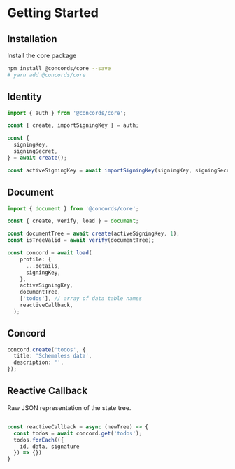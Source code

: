 # Getting Started

## Installation

Install the core package 

```bash
npm install @concords/core --save
# yarn add @concords/core
```
## Identity

```typescript
import { auth } from '@concords/core';

const { create, importSigningKey } = auth;

const {
  signingKey,
  signingSecret,
} = await create();

const activeSigningKey = await importSigningKey(signingKey, signingSecret);

```
## Document

```typescript
import { document } from '@concords/core';

const { create, verify, load } = document;

const documentTree = await create(activeSigningKey, 1);
const isTreeValid = await verify(documentTree);

const concord = await load(
    profile: {
      ...details,
      signingKey,
    },
    activeSigningKey,
    documentTree,
    ['todos'], // array of data table names
    reactiveCallback,
  );

```
## Concord

```typescript
concord.create('todos', {
  title: 'Schemaless data',
  description: '',
});

```

## Reactive Callback
Raw JSON representation of the state tree.
```typescript

const reactiveCallback = async (newTree) => {
  const todos = await concord.get('todos');
  todos.forEach(({
    id, data, signature
  }) => {})
}
```
